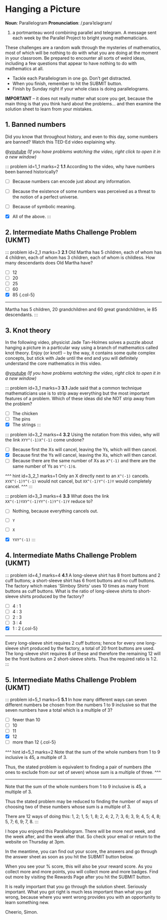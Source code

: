# Hanging a Picture

<div class="dictionary">

__Noun__: Parallelogram
__Pronunciation__: /ˌparəˈlɛləɡram/

1. a portmanteau word combining parallel and telegram. A message sent each
week by the Parallel Project to bright young mathematicians.

</div>

These challenges are a random walk through the mysteries of mathematics, most of which will be nothing to do with what you are doing at the moment in your classroom. Be prepared to encounter all sorts of weird ideas, including a few questions that appear to have nothing to do with mathematics at all.

* Tackle each Parallelogram in one go. Don’t get distracted.
* When you finish, remember to hit the SUBMIT button.
*	Finish by Sunday night if your whole class is doing parallelograms.

__IMPORTANT__ – it does not really matter what score you get, because the main thing is that you think hard about the problems... and then examine the solution sheet to learn from your mistakes.


## 1.	Banned numbers

Did you know that throughout history, and even to this day, some numbers are banned? Watch this TED-Ed video explaining why.

@[youtube](VmWVXOIQblM?end=266&rel=0) _(If you have problems watching the video, right click to open it in a new window)_

::: problem id=1_1 marks=2
__1.1__ According to the video, why have numbers been banned historically?

* [ ] Because numbers can encode just about any information.
* [ ] Because the existence of some numbers was perceived as a threat to the notion of a perfect universe.
* [ ] Because of symbolic meaning.
* [x] All of the above.
:::


## 2.	Intermediate Maths Challenge Problem (UKMT)
<!--- (2001) Q4 --->

::: problem id=2_1 marks=3
__2.1__ Old Martha has 5 children, each of whom has 4 children, each of whom has 3 children, each of whom is childless. How many descendants does Old Martha have?

* [ ] 12
* [ ] 20
* [ ] 25
* [ ] 60
* [x] 85
{.col-5}

---

Martha has 5 children, 20 grandchildren and 60 great grandchildren, ie 85 descendants.
:::


## 3.	Knot theory

In the following video, physicist Jade Tan-Holmes solves a puzzle about hanging a picture in a particular way using a branch of mathematics called knot theory. Enjoy (or knot!) – by the way, it contains some quite complex concepts, but stick with Jade until the end and you will definitely understand the core mathematics in this video.

@[youtube](eVd2Ugk9BU?start=12&rel=0) _(If you have problems watching the video, right click to open it in a new window)_

::: problem id=3_1 marks=3
__3.1__ Jade said that a common technique mathematicians use is to strip away everything but the most important features of a problem. Which of these ideas did she NOT strip away from the problem?

* [ ] The chicken
* [ ] The pins
* [x] The strings
:::

::: problem id=3_2 marks=4
__3.2__ Using the notation from this video, why will the link `XYY^(-1)X^(-1)` come undone?

* [ ] Because first the Xs will cancel, leaving the Ys, which will then cancel.
* [x] Because first the Ys will cancel, leaving the Xs, which will then cancel.
* [ ] Because there are the same number of Xs as `X^(-1)` and there are the same number of Ys as `Y^(-1)`s.

^^^ hint id=3_2_1 marks=1
Only an X directly next to an `X^(-1)` cancels. `XYX^(-1)Y^(-1)` would not cancel, but `XX^(-1)Y^(-1)Y` would completely cancel.
^^^
:::

::: problem id=3_3 marks=4
__3.3__ What does the link `XX^(-1)YXY^(-1)YY^(-1)Y^(-1)Y` reduce to?

* [ ] Nothing, because everything cancels out.
* [ ] `Y`
* [ ] `X`
* [x] `YXY^(-1)`
:::


## 4.	Intermediate Maths Challenge Problem (UKMT)
<!--- (2001) Q12 --->

::: problem id=4_1 marks=4
__4.1__ A long-sleeve shirt has 8 front buttons and 2 cuff buttons; a short-sleeve shirt has 6 front buttons and no cuff buttons. The factory which makes 'Slimboy Shirts' uses 10 times as many front buttons as cuff buttons. What is the ratio of long-sleeve shirts to short-sleeve shirts produced by the factory?

* [ ] 4 : 1
* [ ] 4 : 3
* [ ] 2 : 3
* [ ] 3 : 4
* [x] 1 : 2
{.col-5}

---

Every long-sleeve shirt requires 2 cuff buttons; hence for every one long-sleeve shirt produced by the factory, a total of 20 front buttons are used. The long-sleeve shirt requires 8 of these and therefore the remaining 12 will be the front buttons on 2 short-sleeve shirts. Thus the required ratio is 1:2.
:::


## 5.	Intermediate Maths Challenge Problem (UKMT)
<!--- (2001) Q20 --->

::: problem id=5_1 marks=5
__5.1__ In how many different ways can seven different numbers be chosen from the numbers 1 to 9 inclusive so that the seven numbers have a total which is a multiple of 3?

* [ ] fewer than 10
* [ ] 10
* [ ] 11
* [x] 12
* [ ] more than 12
{.col-5}

^^^ hint id=5_1 marks=2
Note that the sum of the whole numbers from 1 to 9 inclusive is 45, a multiple of 3.  

Thus, the stated problem is equivalent to finding a pair of numbers (the ones to exclude from our set of seven) whose sum is a multiple of three.
^^^

---

Note that the sum of the whole numbers from 1 to 9 inclusive is 45, a multiple of 3.  

Thus the stated problem may be reduced to finding the number of ways of choosing two of these numbers whose sum is a multiple of 3.  

There are 12 ways of doing this: 1, 2; 1, 5; 1, 8; 2, 4; 2, 7; 3, 6; 3, 9; 4, 5; 4, 8; 5, 7; 6, 9; 7, 8.
:::


I hope you enjoyed this Parallelogram. There will be more next week, and the week after, and the week after that. So check your email or return to the website on Thursday at 3pm.

In the meantime, you can find out your score, the answers and go through the answer sheet as soon as you hit the SUBMIT button below.

When you see your % score, this will also be your reward score. As you collect more and more points, you will collect more and more badges. Find out more by visiting the Rewards Page after you hit the SUBMIT button.

It is really important that you go through the solution sheet. Seriously important. What you got right is much less important than what you got wrong, because where you went wrong provides you with an opportunity to learn something new.

Cheerio,
Simon.
